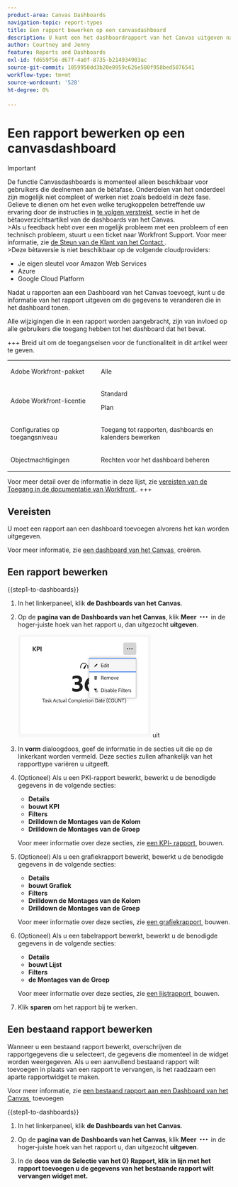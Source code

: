 ```yaml
---
product-area: Canvas Dashboards
navigation-topic: report-types
title: Een rapport bewerken op een canvasdashboard
description: U kunt een het dashboardrapport van het Canvas uitgeven nadat het is gecreeerd.
author: Courtney and Jenny
feature: Reports and Dashboards
exl-id: fd659f56-d67f-4a0f-8735-b214934903ac
source-git-commit: 1059950dd3b20e0959c626e580f958bed5076541
workflow-type: tm+mt
source-wordcount: '528'
ht-degree: 0%

---
```


# Een rapport bewerken op een canvasdashboard

>[!IMPORTANT]
>
>De functie Canvasdashboards is momenteel alleen beschikbaar voor gebruikers die deelnemen aan de bètafase. Onderdelen van het onderdeel zijn mogelijk niet compleet of werken niet zoals bedoeld in deze fase. Gelieve te dienen om het even welke terugkoppelen betreffende uw ervaring door de instructies in [&#x200B; te volgen verstrekt &#x200B;](/help/quicksilver/product-announcements/betas/canvas-dashboards-beta/canvas-dashboards-beta-information.md#provide-feedback) sectie in het de bètaoverzichtsartikel van de dashboards van het Canvas.<br>
>&#x200B;>Als u feedback hebt over een mogelijk probleem met een probleem of een technisch probleem, stuurt u een ticket naar Workfront Support. Voor meer informatie, zie [&#x200B; de Steun van de Klant van het Contact &#x200B;](/help/quicksilver/workfront-basics/tips-tricks-and-troubleshooting/contact-customer-support.md).<br>
>&#x200B;>Deze bètaversie is niet beschikbaar op de volgende cloudproviders:
>
>* Je eigen sleutel voor Amazon Web Services
>* Azure
>* Google Cloud Platform

Nadat u rapporten aan een Dashboard van het Canvas toevoegt, kunt u de informatie van het rapport uitgeven om de gegevens te veranderen die in het dashboard tonen.

Alle wijzigingen die in een rapport worden aangebracht, zijn van invloed op alle gebruikers die toegang hebben tot het dashboard dat het bevat.


+++ Breid uit om de toegangseisen voor de functionaliteit in dit artikel weer te geven.

<table style="table-layout:auto"> 
<col> 
</col> 
<col> 
</col> 
<tbody> 
<tr> 
   <td role="rowheader"><p>Adobe Workfront-pakket</p></td> 
   <td> 
<p>Alle </p> 
   </td> 
<tr> 
 <tr> 
   <td role="rowheader"><p>Adobe Workfront-licentie</p></td> 
   <td> 
<p>Standard</p> 
<p>Plan</p> 
   </td> 
   </tr> 
  </tr> 
  <tr> 
   <td role="rowheader"><p>Configuraties op toegangsniveau</p></td> 
   <td><p>Toegang tot rapporten, dashboards en kalenders bewerken</p>
  </td> 
  </tr>  
        <tr> 
   <td role="rowheader"><p>Objectmachtigingen</p></td> 
   <td><p>Rechten voor het dashboard beheren</p>
  </td> 
  </tr>
</tbody> 
</table>

Voor meer detail over de informatie in deze lijst, zie [&#x200B; vereisten van de Toegang in de documentatie van Workfront &#x200B;](/help/quicksilver/administration-and-setup/add-users/access-levels-and-object-permissions/access-level-requirements-in-documentation.md).
+++

## Vereisten

U moet een rapport aan een dashboard toevoegen alvorens het kan worden uitgegeven.

Voor meer informatie, zie [&#x200B; een dashboard van het Canvas &#x200B;](/help/quicksilver/reports-and-dashboards/canvas-dashboards/create-dashboards/create-dashboards.md) creëren.

## Een rapport bewerken

{{step1-to-dashboards}}

1. In het linkerpaneel, klik **de Dashboards van het Canvas**.

1. Op de **pagina van de Dashboards van het Canvas**, klik **Meer** ![&#x200B; Meer pictogram &#x200B;](assets/more-icon.png) in de hoger-juiste hoek van het rapport u, dan uitgezocht **uitgeven**.

   ![&#x200B; geef een rapport &#x200B;](assets/edit-report-box.png) uit

1. In **vorm** dialoogdoos, geef de informatie in de secties uit die op de linkerkant worden vermeld. Deze secties zullen afhankelijk van het rapporttype variëren u uitgeeft.

1. (Optioneel) Als u een PKI-rapport bewerkt, bewerkt u de benodigde gegevens in de volgende secties:

   * **Details**
   * **bouwt KPI**
   * **Filters**
   * **Drilldown de Montages van de Kolom**
   * **Drilldown de Montages van de Groep**

   Voor meer informatie over deze secties, zie [&#x200B; een KPI- rapport &#x200B;](/help/quicksilver/reports-and-dashboards/canvas-dashboards/add-reports/build-kpi-report.md) bouwen.

1. (Optioneel) Als u een grafiekrapport bewerkt, bewerkt u de benodigde gegevens in de volgende secties:

   * **Details**
   * **bouwt Grafiek**
   * **Filters**
   * **Drilldown de Montages van de Kolom**
   * **Drilldown de Montages van de Groep**

   Voor meer informatie over deze secties, zie [&#x200B; een grafiekrapport &#x200B;](/help/quicksilver/reports-and-dashboards/canvas-dashboards/add-reports/build-chart-report.md) bouwen.

1. (Optioneel) Als u een tabelrapport bewerkt, bewerkt u de benodigde gegevens in de volgende secties:

   * **Details**
   * **bouwt Lijst**
   * **Filters**
   * **de Montages van de Groep**

   Voor meer informatie over deze secties, zie [&#x200B; een lijstrapport &#x200B;](/help/quicksilver/reports-and-dashboards/canvas-dashboards/add-reports/build-table-report.md) bouwen.

1. Klik **sparen** om het rapport bij te werken.

## Een bestaand rapport bewerken

Wanneer u een bestaand rapport bewerkt, overschrijven de rapportgegevens die u selecteert, de gegevens die momenteel in de widget worden weergegeven. Als u een aanvullend bestaand rapport wilt toevoegen in plaats van een rapport te vervangen, is het raadzaam een aparte rapportwidget te maken.

Voor meer informatie, zie [&#x200B; een bestaand rapport aan een Dashboard van het Canvas &#x200B;](/help/quicksilver/reports-and-dashboards/canvas-dashboards/add-reports/add-existing-report.md) toevoegen

{{step1-to-dashboards}}

1. In het linkerpaneel, klik **de Dashboards van het Canvas**.

1. Op de **pagina van de Dashboards van het Canvas**, klik **Meer** ![&#x200B; Meer pictogram &#x200B;](assets/more-icon.png) in de hoger-juiste hoek van het rapport u, dan uitgezocht **uitgeven**.

1. In de **doos van de Selectie van het 0&rbrace; Rapport, klik** **in lijn met het rapport toevoegen u de gegevens van het bestaande rapport wilt vervangen widget met.**
